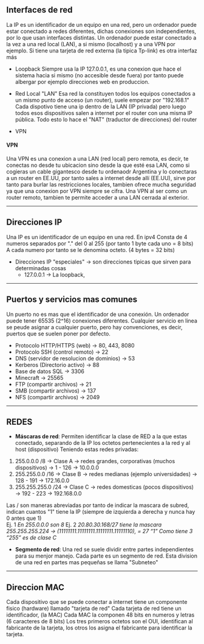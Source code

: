 

## Interfaces de red

La IP es un identificador de un equipo en una red, pero un ordenador puede estar conectado a redes diferentes, dichas conexiones son independientes, por lo que usan
interfaces distintas. Un ordenador puede estar conectado a la vez a una red local (LAN), a si mismo (localhost) y a una VPN por ejemplo. Si tiene una tarjeta de red
externa (la tipica Tp-link) es otra interfaz más

 - Loopback 
Siempre usa la IP 127.0.0.1, es una conexion que hace el sistema hacia si mismo (no accesible desde fuera) por tanto puede albergar por ejemplo direcciones web en produccion.  

 - Red Local "LAN"
Esa red la constituyen todos los equipos conectados a un mismo punto de acceso (un router), suele empezar por "192.168.1"   
Cada dispotivo tiene una ip dentro de la LAN (IP privada) pero luego todos esos dispositivos salen a internet por el router con una misma IP pública. 
Todo esto lo hace el "NAT" (traductor de direcciones) del router

 - VPN 

#### VPN
Una VPN es una conexion a una LAN (red local) pero remota, es decir, te conectas no desde tu ubicacion sino desde la que esté esa LAN, como si cogieras un cable
gigantesco desde tu ordenaodr Argentina y lo conectaras a un router en EE.UU, por tanto sales a internet desde allí (EE.UU), sirve por tanto para burlar
las restricciones locales, tambien ofrece mucha seguridad ya que una conexion por VPN siempre se cifra. Una VPN al ser como un router remoto, tambien te permite 
acceder a una LAN cerrada al exterior.

--------------------------------------------------------------------

## Direcciones IP

Una IP es un identificador de un equipo en una red. En ipv4 Consta de 4 numeros separados por "." del 0 al 255 (por tanto 1 byte cada uno = 8 bits)
A cada numero por tanto se le denomina octeto. (4 bytes = 32 bits)

 - Direcciones IP "especiales" -> son direcciones tipicas que sirven para determinadas cosas
    * 127.0.0.1 -> La loopback, 

--------------------------------------------------------------------

## Puertos y servicios mas comunes 

Un puerto no es mas que el identificador de una conexión. Un ordenador puede tener 65535 (2^16) conexiones diferentes. Cualquier servicio en linea se peude asignar a 
cualquier puerto, pero hay convenciones, es decir, puertos que se suelen poner por defecto.

 - Protocolo HTTP/HTTPS (web) -> 80, 443, 8080
 - Protocolo SSH (control remoto) -> 22
 - DNS (servidor de resolucion de dominios) -> 53
 - Kerberos (Directorio activo) -> 88
 - Base de datos SQL -> 3306
 - Minecraft -> 25565
 - FTP (compartir archivos) -> 21
 - SMB (compartir archivos) ->  137
 - NFS (compartir archivos) -> 2049

--------------------------------------------------------------------

## REDES

- **Máscaras de red**:
Permiten identificar la clase de RED a la que estas conectado, separando de la IP los octetos pertenecientes a la red y al host (dispositivo)
Teniendo estas redes privadas:

1. 255.0.0.0 /8 → Clase A -> redes grandes, corporativas (muchos dispositivos) →  1 - 126 -> 10.0.0.0
2. 255.255.0.0 /16 → Clase B -> redes medianas (ejemplo universidades)  → 128 - 191  -> 172.16.0.0
3.	255.255.255.0 /24 → Clase C -> redes domesticas (pocos dispositivos)  → 192 - 223  -> 192.168.0.0

Las / son maneras abreviadas por tanto de indicar la mascara de subred, indican cuantos "1" tiene la IP (siempre de izquierda a derecha y nunca hay 0 antes que 1)   
Ej. 1 *En 255.0.0.0 son 8*
Ej. 2  *20.80.30.168/27  tiene la mascara 255.255.255.224 →  (11111111.11111111.11111111.11111110), = 27 “1” Como tiene 3 “255” es de clase C*


 - **Segmento de red**:
Una red se suele dividir entre partes independientes para su menjor manejo. Cada parte es un segmento de red.
Esta division de una red en partes mas pequeñas se llama "Subneteo"

--------------------------------------------------------------------

## Direccion MAC

Cada dispositivo que se puede conectar a internet tiene un componente fisico (hardware) llamado "tarjeta de red" Cada tarjeta de red tiene un identificador, (la MAC)
Cada MAC la componen 48 bits en numeros y letras (6 caracteres de 8 bits)
Los tres primeros octetos son el OUI, identifican al fabricante de la tarjeta, los otros los asigna el fabricante para identificar la tarjeta.




















